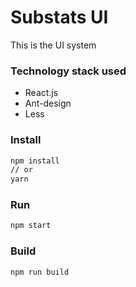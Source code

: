 # Substats UI

This is the UI system

### Technology stack used

- React.js
- Ant-design
- Less

### Install

```bash
npm install
// or
yarn

```

### Run

```bash
npm start
```

### Build

```bash
npm run build
```